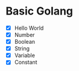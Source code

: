 # Basic Golang

- [x] Hello World
- [x] Number
- [x] Boolean
- [x] String
- [x] Variable
- [x] Constant